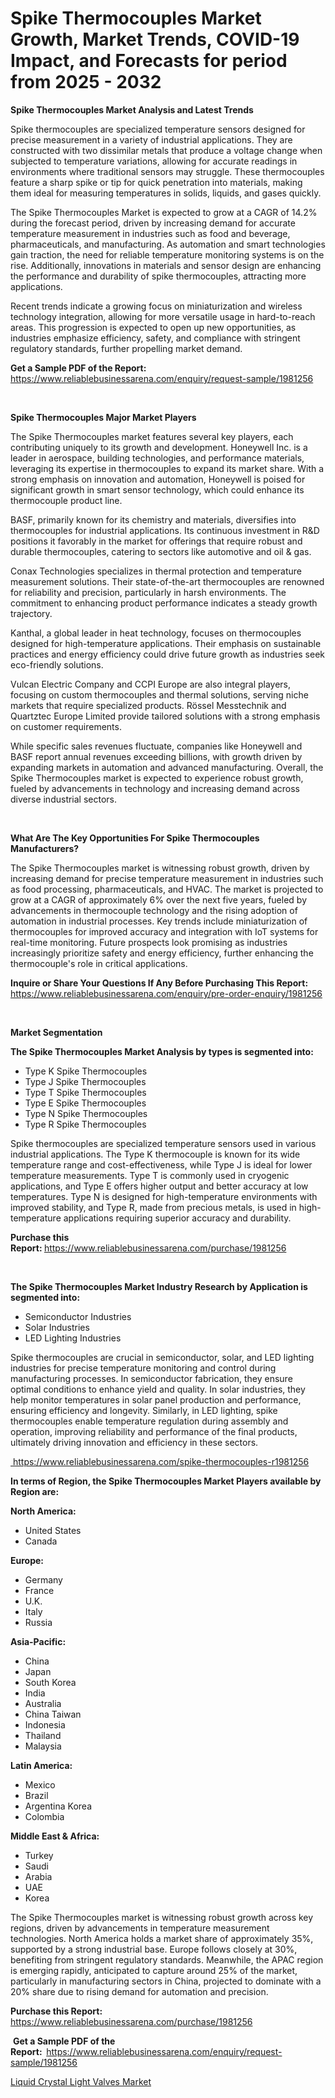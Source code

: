 <p><h1>Spike Thermocouples Market Growth, Market Trends, COVID-19 Impact, and Forecasts for period from 2025 - 2032</h1></p><p><strong>Spike Thermocouples Market Analysis and Latest Trends</strong></p>
<p><p>Spike thermocouples are specialized temperature sensors designed for precise measurement in a variety of industrial applications. They are constructed with two dissimilar metals that produce a voltage change when subjected to temperature variations, allowing for accurate readings in environments where traditional sensors may struggle. These thermocouples feature a sharp spike or tip for quick penetration into materials, making them ideal for measuring temperatures in solids, liquids, and gases quickly.</p><p>The Spike Thermocouples Market is expected to grow at a CAGR of 14.2% during the forecast period, driven by increasing demand for accurate temperature measurement in industries such as food and beverage, pharmaceuticals, and manufacturing. As automation and smart technologies gain traction, the need for reliable temperature monitoring systems is on the rise. Additionally, innovations in materials and sensor design are enhancing the performance and durability of spike thermocouples, attracting more applications.</p><p>Recent trends indicate a growing focus on miniaturization and wireless technology integration, allowing for more versatile usage in hard-to-reach areas. This progression is expected to open up new opportunities, as industries emphasize efficiency, safety, and compliance with stringent regulatory standards, further propelling market demand.</p></p>
<p><strong>Get a Sample PDF of the Report:&nbsp;</strong> <a href="https://www.reliablebusinessarena.com/enquiry/request-sample/1981256?utm_campaign=3270&utm_medium=2&utm_source=Github&utm_content=ia&utm_term=07042025&utm_id=spike-thermocouples">https://www.reliablebusinessarena.com/enquiry/request-sample/1981256</a></p>
<p>&nbsp;</p>
<p><strong>Spike Thermocouples Major Market Players</strong></p>
<p><p>The Spike Thermocouples market features several key players, each contributing uniquely to its growth and development. Honeywell Inc. is a leader in aerospace, building technologies, and performance materials, leveraging its expertise in thermocouples to expand its market share. With a strong emphasis on innovation and automation, Honeywell is poised for significant growth in smart sensor technology, which could enhance its thermocouple product line.</p><p>BASF, primarily known for its chemistry and materials, diversifies into thermocouples for industrial applications. Its continuous investment in R&D positions it favorably in the market for offerings that require robust and durable thermocouples, catering to sectors like automotive and oil & gas.</p><p>Conax Technologies specializes in thermal protection and temperature measurement solutions. Their state-of-the-art thermocouples are renowned for reliability and precision, particularly in harsh environments. The commitment to enhancing product performance indicates a steady growth trajectory.</p><p>Kanthal, a global leader in heat technology, focuses on thermocouples designed for high-temperature applications. Their emphasis on sustainable practices and energy efficiency could drive future growth as industries seek eco-friendly solutions.</p><p>Vulcan Electric Company and CCPI Europe are also integral players, focusing on custom thermocouples and thermal solutions, serving niche markets that require specialized products. Rössel Messtechnik and Quartztec Europe Limited provide tailored solutions with a strong emphasis on customer requirements.</p><p>While specific sales revenues fluctuate, companies like Honeywell and BASF report annual revenues exceeding billions, with growth driven by expanding markets in automation and advanced manufacturing. Overall, the Spike Thermocouples market is expected to experience robust growth, fueled by advancements in technology and increasing demand across diverse industrial sectors.</p></p>
<p>&nbsp;</p>
<p><strong>What Are The Key Opportunities For Spike Thermocouples Manufacturers?</strong></p>
<p><p>The Spike Thermocouples market is witnessing robust growth, driven by increasing demand for precise temperature measurement in industries such as food processing, pharmaceuticals, and HVAC. The market is projected to grow at a CAGR of approximately 6% over the next five years, fueled by advancements in thermocouple technology and the rising adoption of automation in industrial processes. Key trends include miniaturization of thermocouples for improved accuracy and integration with IoT systems for real-time monitoring. Future prospects look promising as industries increasingly prioritize safety and energy efficiency, further enhancing the thermocouple's role in critical applications.</p></p>
<p><strong>Inquire or Share Your Questions If Any Before Purchasing This Report:</strong> <a href="https://www.reliablebusinessarena.com/enquiry/pre-order-enquiry/1981256?utm_campaign=3270&utm_medium=2&utm_source=Github&utm_content=ia&utm_term=07042025&utm_id=spike-thermocouples">https://www.reliablebusinessarena.com/enquiry/pre-order-enquiry/1981256</a></p>
<p>&nbsp;</p>
<p><strong>Market Segmentation</strong></p>
<p><strong>The Spike Thermocouples Market Analysis by types is segmented into:</strong></p>
<p><ul><li>Type K Spike Thermocouples</li><li>Type J Spike Thermocouples</li><li>Type T Spike Thermocouples</li><li>Type E Spike Thermocouples</li><li>Type N Spike Thermocouples</li><li>Type R Spike Thermocouples</li></ul></p>
<p><p>Spike thermocouples are specialized temperature sensors used in various industrial applications. The Type K thermocouple is known for its wide temperature range and cost-effectiveness, while Type J is ideal for lower temperature measurements. Type T is commonly used in cryogenic applications, and Type E offers higher output and better accuracy at low temperatures. Type N is designed for high-temperature environments with improved stability, and Type R, made from precious metals, is used in high-temperature applications requiring superior accuracy and durability.</p></p>
<p><strong>Purchase this Report:&nbsp;</strong><a href="https://www.reliablebusinessarena.com/purchase/1981256?utm_campaign=3270&utm_medium=2&utm_source=Github&utm_content=ia&utm_term=07042025&utm_id=spike-thermocouples">https://www.reliablebusinessarena.com/purchase/1981256</a></p>
<p>&nbsp;</p>
<p><strong>The Spike Thermocouples Market Industry Research by Application is segmented into:</strong></p>
<p><ul><li>Semiconductor Industries</li><li>Solar Industries</li><li>LED Lighting Industries</li></ul></p>
<p><p>Spike thermocouples are crucial in semiconductor, solar, and LED lighting industries for precise temperature monitoring and control during manufacturing processes. In semiconductor fabrication, they ensure optimal conditions to enhance yield and quality. In solar industries, they help monitor temperatures in solar panel production and performance, ensuring efficiency and longevity. Similarly, in LED lighting, spike thermocouples enable temperature regulation during assembly and operation, improving reliability and performance of the final products, ultimately driving innovation and efficiency in these sectors.</p></p>
<p><a href="https://www.reliablebusinessarena.com/spike-thermocouples-r1981256?utm_campaign=3270&utm_medium=2&utm_source=Github&utm_content=ia&utm_term=07042025&utm_id=spike-thermocouples">&nbsp;https://www.reliablebusinessarena.com/spike-thermocouples-r1981256</a></p>
<p><strong>In terms of Region, the Spike Thermocouples Market Players available by Region are:</strong></p>
<p>
    <p> <strong> North America: </strong>
        <ul>
            <li>United States</li>
            <li>Canada</li>
        </ul>
        </p> 
    <p> <strong> Europe: </strong>
        <ul>
            <li>Germany</li>
            <li>France</li>
            <li>U.K.</li>
            <li>Italy</li>
            <li>Russia</li>
        </ul>
        </p> 
    <p> <strong> Asia-Pacific: </strong>
        <ul>
            <li>China</li>
            <li>Japan</li>
            <li>South Korea</li>
            <li>India</li>
            <li>Australia</li>
            <li>China Taiwan</li>
            <li>Indonesia</li>
            <li>Thailand</li>
            <li>Malaysia</li>
        </ul>
        </p> 
    <p> <strong> Latin America: </strong>
        <ul>
            <li>Mexico</li>
            <li>Brazil</li>
            <li>Argentina Korea</li>
            <li>Colombia</li>
        </ul>
        </p> 
    <p> <strong> Middle East & Africa: </strong>
        <ul>
            <li>Turkey</li>
            <li>Saudi</li>
            <li>Arabia</li>
            <li>UAE</li>
            <li>Korea</li>
        </ul>
    </p>
    </p>
<p><p>The Spike Thermocouples market is witnessing robust growth across key regions, driven by advancements in temperature measurement technologies. North America holds a market share of approximately 35%, supported by a strong industrial base. Europe follows closely at 30%, benefiting from stringent regulatory standards. Meanwhile, the APAC region is emerging rapidly, anticipated to capture around 25% of the market, particularly in manufacturing sectors in China, projected to dominate with a 20% share due to rising demand for automation and precision.</p></p>
<p><strong>Purchase this Report: </strong><a href="https://www.reliablebusinessarena.com/purchase/1981256?utm_campaign=3270&utm_medium=2&utm_source=Github&utm_content=ia&utm_term=07042025&utm_id=spike-thermocouples">https://www.reliablebusinessarena.com/purchase/1981256</a></p>
<p>&nbsp;<strong>Get a Sample PDF of the Report:&nbsp;&nbsp;</strong><a href="https://www.reliablebusinessarena.com/enquiry/request-sample/1981256?utm_campaign=3270&utm_medium=2&utm_source=Github&utm_content=ia&utm_term=07042025&utm_id=spike-thermocouples">https://www.reliablebusinessarena.com/enquiry/request-sample/1981256</a></p>
<p><strong></strong></p>
<p><p><a href="https://github.com/vigoseiler/Market-Research-Report-List-1/blob/main/liquid-crystal-light-valves-market.md?utm_campaign=3270&utm_medium=2&utm_source=Github&utm_content=ia&utm_term=07042025&utm_id=spike-thermocouples">Liquid Crystal Light Valves Market</a></p></p>